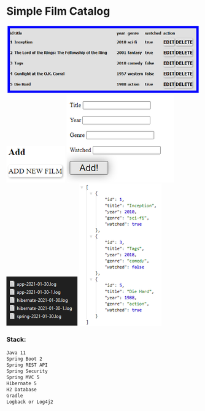 # Simple Film Catalog

![Image alt](https://github.com/m1cron/films_catalog/raw/master/screens/1.png)
![Image alt](https://github.com/m1cron/films_catalog/raw/master/screens/2.png)
![Image alt](https://github.com/m1cron/films_catalog/raw/master/screens/3.png)
![Image alt](https://github.com/m1cron/films_catalog/raw/master/screens/4.png)
![Image alt](https://github.com/m1cron/films_catalog/raw/master/screens/5.png)

### Stack:
```
Java 11
Spring Boot 2
Spring REST API
Spring Security
Spring MVC 5
Hibernate 5
H2 Database
Gradle
Logback or Log4j2
```